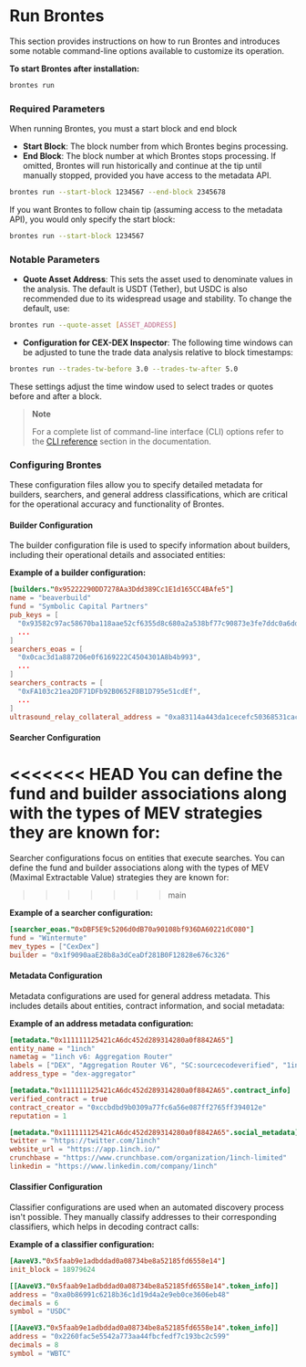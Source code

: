 # Run Brontes

This section provides instructions on how to run Brontes and introduces some notable command-line options available to customize its operation.

**To start Brontes after installation:**

```bash
brontes run
```

### Required Parameters

When running Brontes, you must a start block and end block

- **Start Block**: The block number from which Brontes begins processing.
- **End Block**: The block number at which Brontes stops processing. If omitted, Brontes will run historically and continue at the tip until manually stopped, provided you have access to the metadata API.

```bash
brontes run --start-block 1234567 --end-block 2345678
```

If you want Brontes to follow chain tip (assuming access to the metadata API), you would only specify the start block:

```bash
brontes run --start-block 1234567
```

### Notable Parameters

- **Quote Asset Address**: This sets the asset used to denominate values in the analysis. The default is USDT (Tether), but USDC is also recommended due to its widespread usage and stability. To change the default, use:

```bash
brontes run --quote-asset [ASSET_ADDRESS]
```

- **Configuration for CEX-DEX Inspector**: The following time windows can be adjusted to tune the trade data analysis relative to block timestamps:

```bash
brontes run --trades-tw-before 3.0 --trades-tw-after 5.0
```

These settings adjust the time window used to select trades or quotes before and after a block.

> **Note**
>
> For a complete list of command-line interface (CLI) options refer to the [CLI reference](../cli/cli.md) section in the documentation.

### Configuring Brontes

These configuration files allow you to specify detailed metadata for builders, searchers, and general address classifications, which are critical for the operational accuracy and functionality of Brontes.

#### Builder Configuration

The builder configuration file is used to specify information about builders, including their operational details and associated entities:

**Example of a builder configuration:**

```toml
[builders."0x95222290DD7278Aa3Ddd389Cc1E1d165CC4BAfe5"]
name = "beaverbuild"
fund = "Symbolic Capital Partners"
pub_keys = [
  "0x93582c97ac58670ba118aae52cf6355d8c680a2a538bf77c90873e3fe7ddc0a6dd231e2e2ea06bdc07e9b160883512a3",
  ...
]
searchers_eoas = [
  "0x0cac3d1a887206e0f6169222C4504301A8b4b993",
  ...
]
searchers_contracts = [
  "0xFA103c21ea2DF71DFb92B0652F8B1D795e51cdEf",
  ...
]
ultrasound_relay_collateral_address = "0xa83114a443da1cecefc50368531cace9f37fcccb"
```

#### Searcher Configuration

<<<<<<< HEAD
You can define the fund and builder associations along with the types of MEV strategies they are known for:
=======
Searcher configurations focus on entities that execute searches. You can define the fund and builder associations along with the types of MEV (Maximal Extractable Value) strategies they are known for:

> > > > > > > main

**Example of a searcher configuration:**

```toml
[searcher_eoas."0xDBF5E9c5206d0dB70a90108bf936DA60221dC080"]
fund = "Wintermute"
mev_types = ["CexDex"]
builder = "0x1f9090aaE28b8a3dCeaDf281B0F12828e676c326"
```

#### Metadata Configuration

Metadata configurations are used for general address metadata. This includes details about entities, contract information, and social metadata:

**Example of an address metadata configuration:**

```toml
[metadata."0x111111125421cA6dc452d289314280a0f8842A65"]
entity_name = "1inch"
nametag = "1inch v6: Aggregation Router"
labels = ["DEX", "Aggregation Router V6", "SC:sourcecodeverified", "1inch", "CN:AggregationRouterV6"]
address_type = "dex-aggregator"

[metadata."0x111111125421cA6dc452d289314280a0f8842A65".contract_info]
verified_contract = true
contract_creator = "0xccbdbd9b0309a77fc6a56e087ff2765ff394012e"
reputation = 1

[metadata."0x111111125421cA6dc452d289314280a0f8842A65".social_metadata]
twitter = "https://twitter.com/1inch"
website_url = "https://app.1inch.io/"
crunchbase = "https://www.crunchbase.com/organization/1inch-limited"
linkedin = "https://www.linkedin.com/company/1inch"
```

#### Classifier Configuration

Classifier configurations are used when an automated discovery process isn't possible. They manually classify addresses to their corresponding classifiers, which helps in decoding contract calls:

**Example of a classifier configuration:**

```toml
[AaveV3."0x5faab9e1adbddad0a08734be8a52185fd6558e14"]
init_block = 18979624

[[AaveV3."0x5faab9e1adbddad0a08734be8a52185fd6558e14".token_info]]
address = "0xa0b86991c6218b36c1d19d4a2e9eb0ce3606eb48"
decimals = 6
symbol = "USDC"

[[AaveV3."0x5faab9e1adbddad0a08734be8a52185fd6558e14".token_info]]
address = "0x2260fac5e5542a773aa44fbcfedf7c193bc2c599"
decimals = 8
symbol = "WBTC"
```
